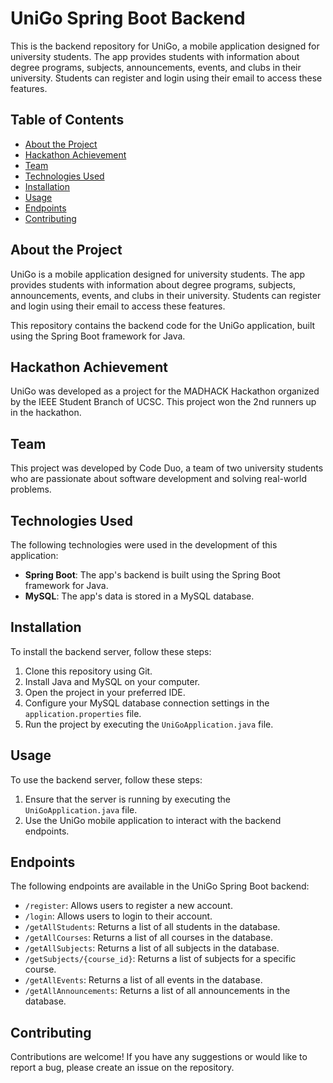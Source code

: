 # UniGo Spring Boot Backend

This is the backend repository for UniGo, a mobile application designed for university students. The app provides students with information about degree programs, subjects, announcements, events, and clubs in their university. Students can register and login using their email to access these features.

## Table of Contents

 - [About the Project](#about-the-project)
 - [Hackathon Achievement](#hackathon-achievement)
 - [Team](#team)
 - [Technologies Used](#technologies-used)
 - [Installation](#installation)
 - [Usage](#usage)
 - [Endpoints](#endpoints)
 - [Contributing](#contributing)

## About the Project

UniGo is a mobile application designed for university students. The app provides students with information about degree programs, subjects, announcements, events, and clubs in their university. Students can register and login using their email to access these features.

This repository contains the backend code for the UniGo application, built using the Spring Boot framework for Java.

## Hackathon Achievement

UniGo was developed as a project for the MADHACK Hackathon organized by the IEEE Student Branch of UCSC. This project won the 2nd runners up in the hackathon.

## Team

This project was developed by Code Duo, a team of two university students who are passionate about software development and solving real-world problems.

## Technologies Used

The following technologies were used in the development of this application:

- **Spring Boot**: The app's backend is built using the Spring Boot framework for Java.
- **MySQL**: The app's data is stored in a MySQL database.

## Installation

To install the backend server, follow these steps:

1. Clone this repository using Git.
2. Install Java and MySQL on your computer.
3. Open the project in your preferred IDE.
4. Configure your MySQL database connection settings in the `application.properties` file.
5. Run the project by executing the `UniGoApplication.java` file.

## Usage

To use the backend server, follow these steps:

1. Ensure that the server is running by executing the `UniGoApplication.java` file.
2. Use the UniGo mobile application to interact with the backend endpoints.

## Endpoints

The following endpoints are available in the UniGo Spring Boot backend:

- `/register`: Allows users to register a new account.
- `/login`: Allows users to login to their account.
- `/getAllStudents`: Returns a list of all students in the database.
- `/getAllCourses`: Returns a list of all courses in the database.
- `/getAllSubjects`: Returns a list of all subjects in the database.
- `/getSubjects/{course_id}`: Returns a list of subjects for a specific course.
- `/getAllEvents`: Returns a list of all events in the database.
- `/getAllAnnouncements`: Returns a list of all announcements in the database.

## Contributing

Contributions are welcome! If you have any suggestions or would like to report a bug, please create an issue on the repository.
